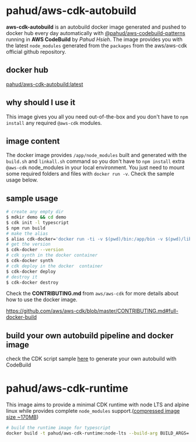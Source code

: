 # pahud/aws-cdk-autobuild
**aws-cdk-autobuild** is an autobuild docker image generated and pushed to docker hub every day automatically with [@pahud/aws-codebuild-patterns](https://www.npmjs.com/package/@pahud/aws-codebuild-patterns) running in **AWS CodeBuild** by _Pahud Hsieh_. The image provides you with the latest `node_modules`  generated from the `packages` from the aws/aws-cdk official github repository.

## docker hub 
[pahud/aws-cdk-autobuild:latest](https://hub.docker.com/repository/docker/pahud/aws-cdk-autobuild)

## why should I use it
This image gives you all you need out-of-the-box and you don't have to `npm install` any required `@aws-cdk` modules.

## image content
The docker image provides `/app/node_modules` built and generated with the `build.sh` and `linkall.sh` command so you don't have to `npm install` extra `@aws-cdk` node_modules  in your local environment. You just need to mount some required folders and files with `docker run -v`. Check the sample usage below.

## sample usage

```sh
# create any empty dir
$ mdkir demo && cd demo
$ cdk init -l typescript
$ npm run build
# make the alias
$ alias cdk-docker='docker run -ti -v $(pwd)/bin:/app/bin -v $(pwd)/lib:/app/lib -v $(pwd)/cdk.json:/app/cdk.json -v ${HOME}/.aws:/root/.aws -w /app pahud/aws-cdk-autobuild:latest'
# get the version
$ cdk-docker --version
# cdk synth in the docker container
$ cdk-docker synth
# cdk deploy in the docker  container 
$ cdk-docker deploy
# destroy it
$ cdk-docker destroy
```

Check the **CONTRIBUTING.md** from `aws/aws-cdk` for more details about how to use the docker image.

https://github.com/aws/aws-cdk/blob/master/CONTRIBUTING.md#full-docker-build

## build your own autobuild pipeline and docker image
check the CDK script sample [here](https://github.com/pahud/cdk-samples/blob/5008183a4a73b6380969eb5147c0a46e474fda91/typescript/packages/aws-codebuild-patterns/samples/all.ts#L215-L275) to generate your own autobuild with CodeBuild


# pahud/aws-cdk-runtime

This image aims to provide a minimal CDK runtime with node LTS and alpine linux while provides complete `node_modules` support.([compressed image size ~170MB](https://hub.docker.com/r/pahud/aws-cdk-basic-runtime/tags))

```bash
# build the runtime image for typescript
docker build -t pahud/aws-cdk-runtime:node-lts --build-arg BUILD_ARGS='--skip-test' . -f Dockerfile.runtime
```


